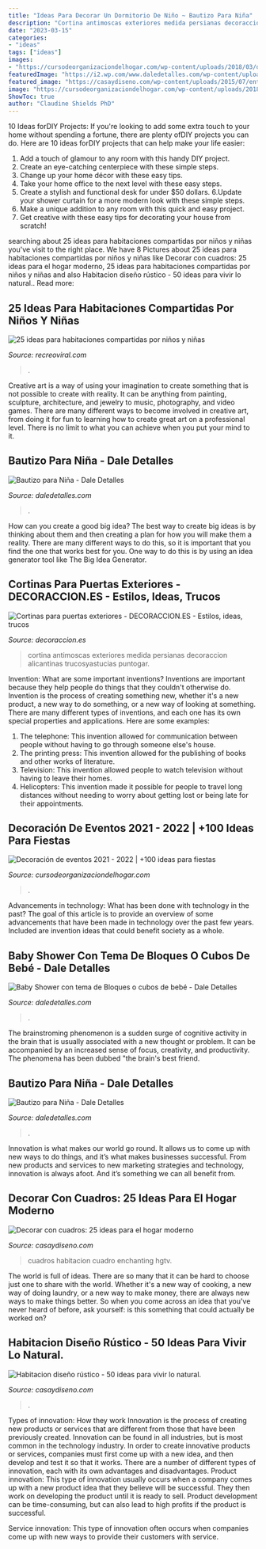 ```yaml
---
title: "Ideas Para Decorar Un Dormitorio De Niño ~ Bautizo Para Niña"
description: "Cortina antimoscas exteriores medida persianas decoraccion alicantinas trucosyastucias puntogar"
date: "2023-03-15"
categories:
- "ideas"
tags: ["ideas"]
images:
- "https://cursodeorganizaciondelhogar.com/wp-content/uploads/2018/03/decoracion-para-baby-shower-nino-2018-768x768.jpg"
featuredImage: "https://i2.wp.com/www.daledetalles.com/wp-content/uploads/2016/02/17-2.jpg"
featured_image: "https://casaydiseno.com/wp-content/uploads/2015/07/entrada-casa-habitacion-sofa-mesa-cuadro-decorativo.jpeg"
image: "https://cursodeorganizaciondelhogar.com/wp-content/uploads/2018/03/decoracion-para-baby-shower-nino-2018-768x768.jpg"
ShowToc: true
author: "Claudine Shields PhD"
---
```



10 Ideas forDIY Projects:
If you're looking to add some extra touch to your home without spending a fortune, there are plenty ofDIY projects you can do. Here are 10 ideas forDIY projects that can help make your life easier:
1. Add a touch of glamour to any room with this handy DIY project.
2. Create an eye-catching centerpiece with these simple steps.
3. Change up your home décor with these easy tips.
4. Take your home office to the next level with these easy steps.
5. Create a stylish and functional desk for under $50 dollars. 
6.Update your shower curtain for a more modern look with these simple steps. 
7. Make a unique addition to any room with this quick and easy project. 
8. Get creative with these easy tips for decorating your house from scratch!

	

		
searching about 25 ideas para habitaciones compartidas por niños y niñas you've visit to the right place. We have 8 Pictures about 25 ideas para habitaciones compartidas por niños y niñas like Decorar con cuadros: 25 ideas para el hogar moderno, 25 ideas para habitaciones compartidas por niños y niñas and also Habitacion diseño rústico - 50 ideas para vivir lo natural.. Read more:
		
    
## 25 Ideas Para Habitaciones Compartidas Por Niños Y Niñas

<img loading=lazy src="http://www.recreoviral.com/wp-content/uploads/2015/10/Creativas-habitaciones-compartidas-por-niños-y-niñas-12.jpg" onerror="this.onerror=null;this.src='https://tse4.mm.bing.net/th?id=OIP.ZueAjsHcfYZvrHd_8oIy4wHaE8&amp;pid=15.1';" alt="25 ideas para habitaciones compartidas por niños y niñas">

_Source: recreoviral.com_

>. 

	

Creative art is a way of using your imagination to create something that is not possible to create with reality. It can be anything from painting, sculpture, architecture, and jewelry to music, photography, and video games. There are many different ways to become involved in creative art, from doing it for fun to learning how to create great art on a professional level. There is no limit to what you can achieve when you put your mind to it.

    
## Bautizo Para Niña - Dale Detalles

<img loading=lazy src="https://i2.wp.com/www.daledetalles.com/wp-content/uploads/2016/02/17-2.jpg" onerror="this.onerror=null;this.src='https://tse1.mm.bing.net/th?id=OIP.WieYBZsteGgstO5tuVfkHwHaLH&amp;pid=15.1';" alt="Bautizo para Niña - Dale Detalles">

_Source: daledetalles.com_

>. 

	

How can you create a good big idea?
The best way to create big ideas is by thinking about them and then creating a plan for how you will make them a reality. There are many different ways to do this, so it is important that you find the one that works best for you. One way to do this is by using an idea generator tool like The Big Idea Generator.

    
## Cortinas Para Puertas Exteriores - DECORACCION.ES - Estilos, Ideas, Trucos

<img loading=lazy src="https://www.decoraccion.es/wp-content/uploads/2019/12/exterior.jpg" onerror="this.onerror=null;this.src='https://tse2.mm.bing.net/th?id=OIP.skAs_Q5Z5O5igUOUP-bvTgHaHa&amp;pid=15.1';" alt="Cortinas para puertas exteriores - DECORACCION.ES - Estilos, ideas, trucos">

_Source: decoraccion.es_

>cortina antimoscas exteriores medida persianas decoraccion alicantinas trucosyastucias puntogar. 

	

Invention: What are some important inventions?
Inventions are important because they help people do things that they couldn't otherwise do. Invention is the process of creating something new, whether it's a new product, a new way to do something, or a new way of looking at something. There are many different types of inventions, and each one has its own special properties and applications. Here are some examples: 
1. The telephone: This invention allowed for communication between people without having to go through someone else's house.
2. The printing press: This invention allowed for the publishing of books and other works of literature.
3. Television: This invention allowed people to watch television without having to leave their homes.
4. Helicopters: This invention made it possible for people to travel long distances without needing to worry about getting lost or being late for their appointments.

    
## Decoración De Eventos 2021 - 2022 | +100 Ideas Para Fiestas

<img loading=lazy src="https://cursodeorganizaciondelhogar.com/wp-content/uploads/2018/03/decoracion-para-baby-shower-nino-2018-768x768.jpg" onerror="this.onerror=null;this.src='https://tse3.mm.bing.net/th?id=OIP.bZPTQJH-CW3GxyFM8nM78QHaHa&amp;pid=15.1';" alt="Decoración de eventos 2021 - 2022 | +100 ideas para fiestas">

_Source: cursodeorganizaciondelhogar.com_

>. 

	

Advancements in technology: What has been done with technology in the past?
The goal of this article is to provide an overview of some advancements that have been made in technology over the past few years. Included are invention ideas that could benefit society as a whole.

    
## Baby Shower Con Tema De Bloques O Cubos De Bebé - Dale Detalles

<img loading=lazy src="https://i0.wp.com/www.daledetalles.com/wp-content/uploads/2016/09/cubo4.jpg?resize=564%2C849" onerror="this.onerror=null;this.src='https://tse4.mm.bing.net/th?id=OIP.4drHwgCCSwkCMNwPIyQ6EAHaLJ&amp;pid=15.1';" alt="Baby Shower con tema de Bloques o cubos de bebé - Dale Detalles">

_Source: daledetalles.com_

>. 

	

The brainstroming phenomenon is a sudden surge of cognitive activity in the brain that is usually associated with a new thought or problem. It can be accompanied by an increased sense of focus, creativity, and productivity. The phenomena has been dubbed "the brain's best friend.

    
## Bautizo Para Niña - Dale Detalles

<img loading=lazy src="https://i1.wp.com/www.daledetalles.com/wp-content/uploads/2016/02/4-3.jpg" onerror="this.onerror=null;this.src='https://tse2.mm.bing.net/th?id=OIP.gESi0IFhUwGSRq4jCqqsLQHaEC&amp;pid=15.1';" alt="Bautizo para Niña - Dale Detalles">

_Source: daledetalles.com_

>. 

	

Innovation is what makes our world go round. It allows us to come up with new ways to do things, and it’s what makes businesses successful. From new products and services to new marketing strategies and technology, innovation is always afoot. And it’s something we can all benefit from.

    
## Decorar Con Cuadros: 25 Ideas Para El Hogar Moderno

<img loading=lazy src="https://casaydiseno.com/wp-content/uploads/2015/07/entrada-casa-habitacion-sofa-mesa-cuadro-decorativo.jpeg" onerror="this.onerror=null;this.src='https://tse2.mm.bing.net/th?id=OIP.4OVW6vDiM8s--g4lx8AZHwHaKW&amp;pid=15.1';" alt="Decorar con cuadros: 25 ideas para el hogar moderno">

_Source: casaydiseno.com_

>cuadros habitacion cuadro enchanting hgtv. 

	

The world is full of ideas. There are so many that it can be hard to choose just one to share with the world. Whether it's a new way of cooking, a new way of doing laundry, or a new way to make money, there are always new ways to make things better. So when you come across an idea that you've never heard of before, ask yourself: is this something that could actually be worked on?

    
## Habitacion Diseño Rústico - 50 Ideas Para Vivir Lo Natural.

<img loading=lazy src="https://casaydiseno.com/wp-content/uploads/2015/06/madera-forrado-espacio-cuarto.jpg" onerror="this.onerror=null;this.src='https://tse3.mm.bing.net/th?id=OIP.CLs4U6CTYOQikwPzwjkpCgHaE1&amp;pid=15.1';" alt="Habitacion diseño rústico - 50 ideas para vivir lo natural.">

_Source: casaydiseno.com_

>. 

	

Types of innovation: How they work
Innovation is the process of creating new products or services that are different from those that have been previously created. Innovation can be found in all industries, but is most common in the technology industry. In order to create innovative products or services, companies must first come up with a new idea, and then develop and test it so that it works. There are a number of different types of innovation, each with its own advantages and disadvantages. 
Product innovation: This type of innovation usually occurs when a company comes up with a new product idea that they believe will be successful. They then work on developing the product until it is ready to sell. Product development can be time-consuming, but can also lead to high profits if the product is successful. 

Service innovation: This type of innovation often occurs when companies come up with new ways to provide their customers with service.

